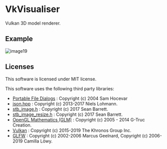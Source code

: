 
# VkVisualiser
Vulkan 3D model renderer.
## Example
![image19](https://user-images.githubusercontent.com/47634302/86094439-33438300-bab9-11ea-8f6e-60ce08374757.png)

## Licenses
This software is licensed under MIT license.

This software uses the following third party libraries:
+ [Portable File Dialogs](https://github.com/samhocevar/portable-file-dialogs) : Copyright (c) 2004 Sam Hocevar
+ [json.hpp](https://github.com/nlohmann/json) : Copyright (c) 2013-2017 Niels Lohmann.
+ [stb_image.h](https://github.com/nothings/stb) : Copyright (c) 2017 Sean Barrett.
+ [stb_image_resize.h](https://github.com/nothings/stb) : Copyright (c) 2017 Sean Barrett.
+ [OpenGL Mathematics (GLM)](https://glm.g-truc.net/0.9.9/index.html) : Copyright (c) 2005 - 2014 G-Truc Creation.
+ [Vulkan](https://www.khronos.org/vulkan/) : Copyright (c) 2015-2019 The Khronos Group Inc.
+ [GLFW](https://github.com/glfw/glfw) : Copyright (c) 2002-2006 Marcus Geelnard, Copyright (c) 2006-2019 Camilla Löwy.
